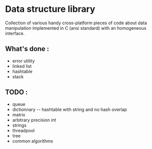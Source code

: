 # Data structure library

Collection of various handy cross-platform pieces of code about data manipulation implemented in C (ansi standard) with an homogeneous interface.

## What's done :

* error utility 
* linked list
* hashtable
* stack


## TODO :

* queue
* dictionnary -- hashtable with string and no hash overlap
* matrix
* arbitrary precision int
* strings
* threadpool
* tree
* common algorithms